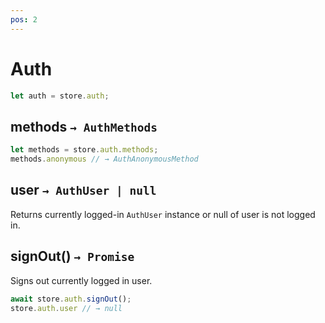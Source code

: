 ```yaml
---
pos: 2
---
```


# Auth

``` javascript
let auth = store.auth;
```

## methods `→ AuthMethods`

``` javascript
let methods = store.auth.methods;
methods.anonymous // → AuthAnonymousMethod
```

## user `→ AuthUser | null`

Returns currently logged-in `AuthUser` instance or null of user is not logged in.

## signOut() `→ Promise`

Signs out currently logged in user.

``` javascript
await store.auth.signOut();
store.auth.user // → null
```
